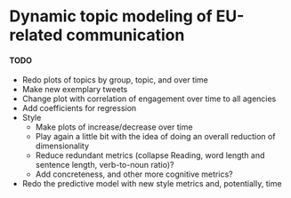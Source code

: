 # Dynamic topic modeling of EU-related communication


#### TODO
- Redo plots of topics by group, topic, and over time
- Make new exemplary tweets
- Change plot with correlation of engagement over time to all agencies
- Add coefficients for regression
- Style
    - Make plots of increase/decrease over time
    - Play again a little bit with the idea of doing an overall reduction of dimensionality
    - Reduce redundant metrics (collapse Reading, word length and sentence length, verb-to-noun ratio)?
    - Add concreteness, and other more cognitive metrics?
- Redo the predictive model with new style metrics and, potentially, time
